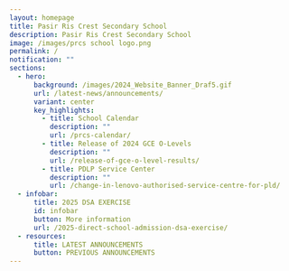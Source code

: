 ```yaml
---
layout: homepage
title: Pasir Ris Crest Secondary School
description: Pasir Ris Crest Secondary School
image: /images/prcs school logo.png
permalink: /
notification: ""
sections:
  - hero:
      background: /images/2024_Website_Banner_Draf5.gif
      url: /latest-news/announcements/
      variant: center
      key_highlights:
        - title: School Calendar
          description: ""
          url: /prcs-calendar/
        - title: Release of 2024 GCE O-Levels
          description: ""
          url: /release-of-gce-o-level-results/
        - title: PDLP Service Center
          description: ""
          url: /change-in-lenovo-authorised-service-centre-for-pld/
  - infobar:
      title: 2025 DSA EXERCISE
      id: infobar
      button: More information
      url: /2025-direct-school-admission-dsa-exercise/
  - resources:
      title: LATEST ANNOUNCEMENTS
      button: PREVIOUS ANNOUNCEMENTS
---
```

